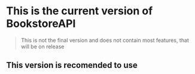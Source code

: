 # This is the current version of BookstoreAPI
> This is not the final version and does not contain most features, that will be on release
## This version is recomended to use
